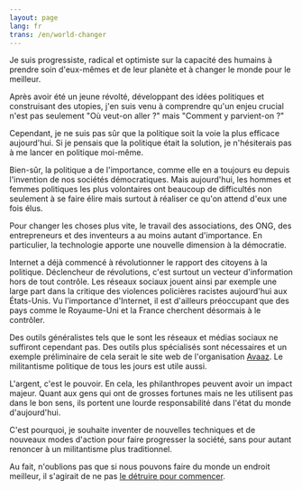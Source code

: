 ```yaml
---
layout: page
lang: fr
trans: /en/world-changer
---
```


Je suis progressiste, radical et optimiste sur la capacité des
humains à prendre soin d'eux-mêmes
et de leur planète et à changer le monde pour
le meilleur.

Après avoir été un jeune révolté, développant des idées politiques
et construisant des utopies, j'en suis venu à comprendre qu'un enjeu
crucial n'est pas seulement "Où veut-on aller ?" mais "Comment y
parvient-on ?"

Cependant, je ne suis pas sûr que la politique soit la voie la plus
efficace aujourd'hui. Si je pensais que la politique était
la solution, je n'hésiterais pas à me lancer en politique moi-même.

Bien-sûr, la politique a de l'importance, comme elle en a toujours eu
depuis l'invention de nos sociétés démocratiques.
Mais aujourd'hui, les hommes et femmes politiques les plus volontaires
ont beaucoup de difficultés non seulement à se faire élire mais surtout
à réaliser ce qu'on attend d'eux une fois élus.

Pour changer les choses plus vite, le travail des associations, des ONG,
des entrepreneurs et des inventeurs a au moins autant d'importance.
En particulier, la technologie apporte une nouvelle dimension
à la démocratie.

Internet a déjà commencé à révolutionner le rapport des citoyens à la
politique. Déclencheur de révolutions, c'est surtout un vecteur
d'information hors de tout contrôle. Les réseaux sociaux jouent ainsi
par exemple une large part dans la critique des violences policières
racistes aujourd'hui aux États-Unis. Vu l'importance d'Internet, il
est d'ailleurs préoccupant que des pays comme le Royaume-Uni et la
France cherchent désormais à le contrôler.

Des outils généralistes tels que le sont les réseaux et médias sociaux
ne suffiront cependant pas. Des outils plus spécialisés sont nécessaires
et un exemple préliminaire de cela serait le site web de l'organisation
[Avaaz](https://www.avaaz.org). Le militantisme politique de tous les
jours est utile aussi.

L'argent, c'est le pouvoir. En cela, les philanthropes peuvent avoir
un impact majeur. Quant aux gens qui ont de grosses fortunes mais ne
les utilisent pas dans le bon sens, ils portent une lourde responsabilité
dans l'état du monde d'aujourd'hui.

C'est pourquoi, je souhaite inventer de nouvelles techniques et de
nouveaux modes d'action pour faire progresser la société, sans pour
autant renoncer à un militantisme plus traditionnel.

Au fait, n'oublions pas que si nous pouvons faire du monde un endroit
meilleur, il s'agirait de ne pas
[le détruire pour commencer](http://fr.wikipedia.org/wiki/Réchauffement_climatique).
